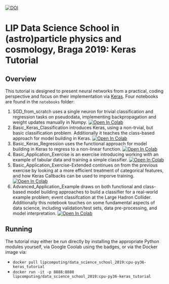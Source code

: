 [![DOI](https://zenodo.org/badge/174577255.svg)](https://zenodo.org/badge/latestdoi/174577255)

# LIP Data Science School in (astro)particle physics and cosmology, Braga 2019: Keras Tutorial
## Overview
This tutorial is designed to present neural networks from a practical, coding perspective and focus on their implementation via [Keras](https://keras.io/).
Four notebooks are found in the `notebooks` folder:
1. SGD_from_scratch uses a single neuron for trivial classification and regression tasks on pseudodata, implementing backpropagation and weight updates manually in Numpy. [![Open In Colab](https://colab.research.google.com/assets/colab-badge.svg)](https://colab.research.google.com/github/GilesStrong/LIP_DSS_Keras_Tutorial_2019/blob/master/notebooks/0_SGD_from_scratch.ipynb)
1. Basic_Keras_Classification introduces Keras, using a non-trvial, but basic classification problem. Additionally it teaches the class-based approach for model building in Keras. [![Open In Colab](https://colab.research.google.com/assets/colab-badge.svg)](https://colab.research.google.com/github/GilesStrong/LIP_DSS_Keras_Tutorial_2019/blob/master/notebooks/1_Basic_Keras_Classification.ipynb)
1. Basic_Keras_Regression uses the functional approach for model building in Keras to regress to a non-linear function. [![Open In Colab](https://colab.research.google.com/assets/colab-badge.svg)](https://colab.research.google.com/github/GilesStrong/LIP_DSS_Keras_Tutorial_2019/blob/master/notebooks/2_Basic_Keras_Regression.ipynb)
1. Basic_Application_Exercise is an exercise introducing working with an example of tabular data and training a simple classifier. [![Open In Colab](https://colab.research.google.com/assets/colab-badge.svg)](https://colab.research.google.com/github/GilesStrong/LIP_DSS_Keras_Tutorial_2019/blob/master/notebooks/3_Basic_Application_Exercise.ipynb)
1. Basic_Application_Exercise-Extended continues on from the previous exercise by looking at a more efficient treatment of categorical features, and how Keras Callbacks can be used to imporve training. [![Open In Colab](https://colab.research.google.com/assets/colab-badge.svg)](https://colab.research.google.com/github/GilesStrong/LIP_DSS_Keras_Tutorial_2019/blob/master/notebooks/4_Basic_Application_Exercise-Extended.ipynb)
1. Advanced_Application_Example draws on both functional and class-based model building approaches to build a classifier for a real-world example problem; event classifcation at the Large Hadron Collider. Additionally this notebook touches on some fundamental aspects of data science, including validation/test sets, data pre-processing, and model interpretation. [![Open In Colab](https://colab.research.google.com/assets/colab-badge.svg)](https://colab.research.google.com/github/GilesStrong/LIP_DSS_Keras_Tutorial_2019/blob/master/notebooks/5_Advanced_Application_Example.ipynb)

## Running
The tutorial may either be run directly by installing the appropriate Python modules yourself, via Google Coolab using the badges, or via the Docker image via:
- `docker pull lipcomputing/data_science_school_2019:cpu-py36-keras_tutorial`
- `docker run -it -p 8888:8888 lipcomputing/data_science_school_2019:cpu-py36-keras_tutorial`
